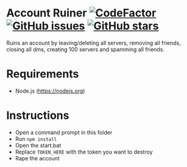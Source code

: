 # Account Ruiner [![CodeFactor](https://www.codefactor.io/repository/github/slow/account-ruiner/badge)](https://www.codefactor.io/repository/github/slow/account-ruiner) [![GitHub issues](https://img.shields.io/github/issues/slow/account-ruiner?style=flat)](https://github.com/slow/account-ruiner/issues) [![GitHub stars](https://img.shields.io/github/stars/slow/account-ruiner?style=flat)](https://github.com/slow/account-ruiner/stargazers)
Ruins an account by leaving/deleting all servers, removing all friends, closing all dms, creating 100 servers and spamming all friends.

# Requirements
- Node.js (https://nodejs.org)

# Instructions
- Open a command prompt in this folder
- Run `npm install`
- Open the start.bat
- Replace `TOKEN_HERE` with the token you want to destroy
- Rape the account
